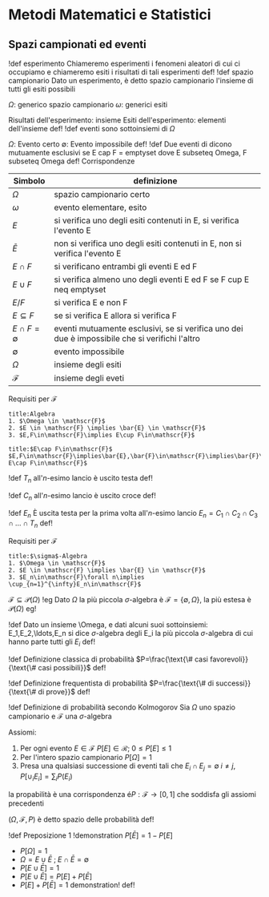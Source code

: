 # Metodi Matematici e Statistici
## Spazi campionati ed eventi
!def esperimento
Chiameremo esperimenti i fenomeni aleatori di cui ci occupiamo e chiameremo esiti i risultati di tali esperimenti
def!
!def spazio campionario
Dato un esperimento, è detto spazio campionario l'insieme di tutti gli esiti possibili

$\Omega$: generico spazio campionario
$\omega$: generici esiti

Risultati dell'esperimento: insieme
Esiti dell'esperimento: elementi dell'insieme
def!
!def
eventi sono sottoinsiemi di $\Omega$

$\Omega$: Evento certo
$\emptyset$: Evento impossibile
def!
!def
Due eventi di dicono mutuamente esclusivi se
E cap F = emptyset dove E subseteq Omega, F subseteq Omega
def!
Corrispondenze

| Simbolo                | definizione                                                                                    |
| ---------------------- | ---------------------------------------------------------------------------------------------- |
| $\Omega$               | spazio campionario certo                                                                       |
| $\omega$               | evento elementare, esito                                                                       |
| $E$                    | si verifica uno degli esiti contenuti in E, si verifica l'evento E                             |
| $\bar{E}$              | non si verifica uno degli esiti contenuti in E, non si verifica l'evento E                     |
| $E \cap F$             | si verificano entrambi gli eventi E ed F                                                       |
| $E \cup F$             | si verifica almeno uno degli eventi E ed F se F cup E neq emptyset                             |
| $E / F$                | si verifica E e non F                                                                          |
| $E \subseteq F$        | se si verifica E allora si verifica F                                                          |
| $E \cap F = \emptyset$ | eventi mutuamente esclusivi, se si verifica uno dei due è impossibile che si verifichi l'altro |
| $\emptyset$            | evento impossibile                                                                             |
| $\Omega$               | insieme degli esiti                                                                            |
| $\mathscr{F}$          | insieme degli eveti                                                                            |

Requisiti per $\mathscr{F}$

```ad-def
title:Algebra
1. $\Omega \in \mathscr{F}$
2. $E \in \mathscr{F} \implies \bar{E} \in \mathscr{F}$
3. $E,F\in\mathscr{F}\implies E\cup F\in\mathscr{F}$
```

```ad-demonstration
title:$E\cap F\in\mathscr{F}$
$E,F\in\mathscr{F}\implies\bar{E},\bar{F}\in\mathscr{F}\implies\bar{F}\cup\bar{F}\in\mathscr{F}\implies\overline{\bar{E}\cup\bar{F}}\in\mathscr{F}\implies E\cap F\in\mathscr{F}$
```
!def $T_n$
all'$n$-esimo lancio è uscito testa
def!

!def $C_n$
all'$n$-esimo lancio è uscito croce
def!

!def $E_n$
&Egrave; uscita testa per la prima volta all'$n$-esimo lancio
$E_n = C_1\cap C_2\cap C_3\cap\ldots\cap T_n$
def!

Requisiti per $\mathscr{F}$
```ad-def
title:$\sigma$-Algebra
1. $\Omega \in \mathscr{F}$
2. $E \in \mathscr{F} \implies \bar{E} \in \mathscr{F}$
3. $E_n\in\mathscr{F}\forall n\implies \cup_{n=1}^{\infty}E_n\in\mathscr{F}$
```
$\mathscr{F}\subseteq\mathscr{P}(\Omega)$
!eg
Dato $\Omega$ la più piccola $\sigma$-algebra è $\mathscr{F} = \{\emptyset,\Omega\}$, la più estesa è $\mathscr{P}(\Omega)$
eg!

!def
Dato un insieme \Omega, e dati alcuni suoi sottoinsiemi: E_1,E_2,\ldots,E_n si dice $\sigma$-algebra degli E_i la più piccola $\sigma$-algebra di cui hanno parte tutti gli $E_i$
def!

!def Definizione classica di probabilità
$P=\frac{\text{\# casi favorevoli}}{\text{\# casi possibili}}$
def!

!def Definizione frequentista di probabilità
$P=\frac{\text{\# di successi}}{\text{\# di prove}}$
def!

!def Definizione di probabilità secondo Kolmogorov
Sia $\Omega$ uno spazio campionario e $\mathscr{F}$ una $\sigma$-algebra

Assiomi:
1. Per ogni evento $E\in\mathscr{F}$
	$P[E]\in\mathscr{R}$; $0\leq P[E]\leq1$
2. Per l'intero spazio campionario
	$P[\Omega]=1$
3. Presa una qualsiasi successione di eventi tali che $E_i\cap E_j=\emptyset\;i\neq j, P[\cup_{i}E_i]=\sum_{i}P(E_i)$

la propabilità è una corrispondenza é$P:\mathscr{F}\to[0,1]$ che soddisfa gli assiomi precedenti

$(\Omega,\mathscr{F},P)$ è detto spazio delle probabilità
def!

!def Preposizione 1
!demonstration $P[\bar{E}] = 1-P[E]$
- $P[\Omega] = 1$
- $\Omega = E\cup\bar{E}\;;\;E\cap\bar{E}=\emptyset$
- $P[E\cup\bar{E}] = 1$
- $P[E\cup\bar{E}] = P[E] + P[\bar{E}]$
- $P[E] + P[\bar{E}] = 1$
demonstration!
def!